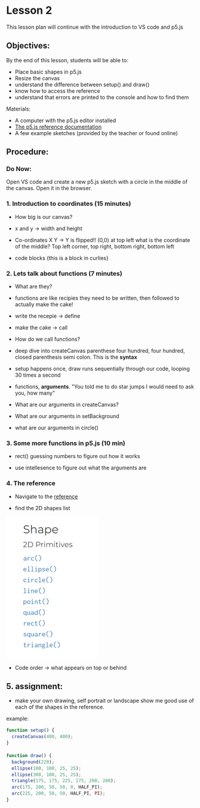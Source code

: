 # Lesson 2

This lesson plan will continue with the introduction to VS code and p5.js

## Objectives:

By the end of this lesson, students will be able to:
- Place basic shapes in p5.js
- Resize the canvas
- understand the difference between setup() and draw()
- know how to access the reference
- understand that errors are printed to the console and how to find them

Materials:

- A computer with the p5.js editor installed
- [The p5.js reference documentation](https://p5js.org/reference/)
- A few example sketches (provided by the teacher or found online)

## Procedure:

### Do Now: 
Open VS code and create a new p5.js sketch with a circle in the middle of the canvas. Open it in the browser. 

### 1. Introduction to coordinates (15 minutes)
- How big is our canvas?
- x and y -> width and height
- Co-ordinates X Y -> Y is flipped!! (0,0) at top left 
what is the coordinate of the middle? Top left corner, top right, bottom right, bottom left

- code blocks {this is a block in curlies}


### 2. Lets talk about functions (7 minutes)
- What are they? 
- functions are like recipies they need to be written, then followed to actually make the cake!

- write the recepie -> define
- make the cake -> call

- How do we call functions?
- deep dive into createCanvas parenthese four hundred, four hundred, closed parenthesis semi colon. This is the **syntax**

- setup happens once,  draw runs sequentially through our code, looping 30 times a second

- functions, **arguments**. "You told me to do star jumps I would need to ask you, how many" 

- What are our arguments in createCanvas?

- What are our arguments in setBackground

- what are our arguments in circle()

### 3. Some more functions in p5.js (10 min)
- rect() guessing numbers to figure out how it works 

- use intellesence to figure out what the arguments are

### 4. The reference 
- Navigate to the [reference](https://p5js.org/reference/)

- find the 2D shapes list

![shapes list](assets\shapes.png)

- Code order -> what appears on top or behind

## 5. assignment: 
- make your own drawing, self portrait or landscape show me good use of each of the shapes in the reference.  

example:
```javascript
function setup() {
  createCanvas(400, 400);
}

function draw() {
  background(220);
  ellipse(100, 100, 25, 25);
  ellipse(300, 100, 25, 25);
  triangle(175, 175, 225, 175, 200, 200);
  arc(175, 200, 50, 50, 0, HALF_PI);
  arc(225, 200, 50, 50, HALF_PI, PI);
}
```
